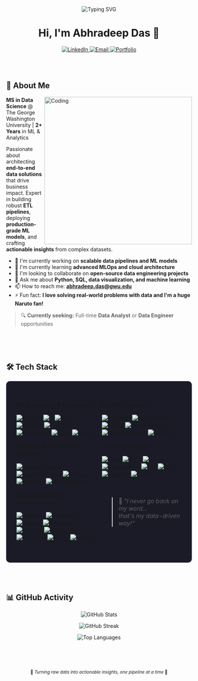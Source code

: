 <div align="center">

<img src="https://readme-typing-svg.herokuapp.com?font=Fira+Code&size=32&duration=2800&pause=2000&color=E67E22&center=true&vCenter=true&width=940&lines=Data+Scientist+%7C+ML+Engineer;Building+Scalable+Data+Solutions;Transforming+Data+into+Insights;Open+to+Full-Time+Opportunities!" alt="Typing SVG" />

# Hi, I'm Abhradeep Das 👋

<p>
  <a href="https://www.linkedin.com/in/abhradeep_d" target="_blank">
    <img src="https://img.shields.io/badge/LinkedIn-1B3B6F?style=for-the-badge&logo=linkedin&logoColor=white" alt="LinkedIn">
  </a>
  <a href="mailto:abhradeep.das@gwu.edu" target="_blank">
    <img src="https://img.shields.io/badge/Email-E67E22?style=for-the-badge&logo=gmail&logoColor=white" alt="Email">
  </a>
  <a href="https://abhradeepd.github.io" target="_blank">
    <img src="https://img.shields.io/badge/Portfolio-9D7CD8?style=for-the-badge&logo=google-chrome&logoColor=white" alt="Portfolio">
  </a>
</p>

</div>

<br>
<br>

<h2>🎯 About Me</h2>

<img align="right" alt="Coding" width="400" src="https://user-images.githubusercontent.com/74038190/229223263-cf2e4b07-2615-4f87-9c38-e37600f8381a.gif">

**MS in Data Science** @ The George Washington University | **2+ Years** in ML & Analytics

Passionate about architecting **end-to-end data solutions** that drive business impact. Expert in building robust **ETL pipelines**, deploying **production-grade ML models**, and crafting **actionable insights** from complex datasets.

- 🔭 I'm currently working on **scalable data pipelines and ML models**
- 🌱 I'm currently learning **advanced MLOps and cloud architecture**
- 👯 I'm looking to collaborate on **open-source data engineering projects**
- 💬 Ask me about **Python, SQL, data visualization, and machine learning**
- 📫 How to reach me: **abhradeep.das@gwu.edu**
- ⚡ Fun fact: **I love solving real-world problems with data and I'm a huge Naruto fan!**

> 🔍 **Currently seeking:** Full-time **Data Analyst** or **Data Engineer** opportunities

<br>
<br>
<br>

<h2>🛠️ Tech Stack</h2>

<div style="background-color: #1a1b27; border-radius: 10px; padding: 20px;">

<table>
<tr>
<td width="50%" valign="top" style="border: none;">

**Programming & Databases**

<p>
<img src="https://img.shields.io/badge/Python-1B3B6F?style=for-the-badge&logo=python&logoColor=white" alt="Python">
<img src="https://img.shields.io/badge/R-E67E22?style=for-the-badge&logo=r&logoColor=white" alt="R">
<img src="https://img.shields.io/badge/SQL-9D7CD8?style=for-the-badge&logo=postgresql&logoColor=white" alt="SQL">
<img src="https://img.shields.io/badge/MySQL-1B3B6F?style=for-the-badge&logo=mysql&logoColor=white" alt="MySQL">
<img src="https://img.shields.io/badge/PostgreSQL-E67E22?style=for-the-badge&logo=postgresql&logoColor=white" alt="PostgreSQL">
<img src="https://img.shields.io/badge/MongoDB-9D7CD8?style=for-the-badge&logo=mongodb&logoColor=white" alt="MongoDB">
<img src="https://img.shields.io/badge/Java-1B3B6F?style=for-the-badge&logo=openjdk&logoColor=white" alt="Java">
<img src="https://img.shields.io/badge/Bash-E67E22?style=for-the-badge&logo=gnubash&logoColor=white" alt="Bash">
</p>

**Big Data & Distributed Systems**

<p>
<img src="https://img.shields.io/badge/Apache_Spark-9D7CD8?style=for-the-badge&logo=apachespark&logoColor=white" alt="Apache Spark">
<img src="https://img.shields.io/badge/Apache_Kafka-1B3B6F?style=for-the-badge&logo=apachekafka&logoColor=white" alt="Apache Kafka">
<img src="https://img.shields.io/badge/Airflow-E67E22?style=for-the-badge&logo=apacheairflow&logoColor=white" alt="Airflow">
<img src="https://img.shields.io/badge/Hadoop-9D7CD8?style=for-the-badge&logo=apachehadoop&logoColor=white" alt="Hadoop">
<img src="https://img.shields.io/badge/ElasticSearch-1B3B6F?style=for-the-badge&logo=elasticsearch&logoColor=white" alt="ElasticSearch">
</p>

**Data Analytics & Visualization**

<p>
<img src="https://img.shields.io/badge/Tableau-E67E22?style=for-the-badge&logo=tableau&logoColor=white" alt="Tableau">
<img src="https://img.shields.io/badge/Power_BI-9D7CD8?style=for-the-badge&logo=powerbi&logoColor=white" alt="Power BI">
<img src="https://img.shields.io/badge/Looker-1B3B6F?style=for-the-badge&logo=looker&logoColor=white" alt="Looker">
<img src="https://img.shields.io/badge/Pandas-E67E22?style=for-the-badge&logo=pandas&logoColor=white" alt="Pandas">
<img src="https://img.shields.io/badge/NumPy-9D7CD8?style=for-the-badge&logo=numpy&logoColor=white" alt="NumPy">
<img src="https://img.shields.io/badge/Matplotlib-1B3B6F?style=for-the-badge&logo=python&logoColor=white" alt="Matplotlib">
<img src="https://img.shields.io/badge/Seaborn-E67E22?style=for-the-badge&logo=python&logoColor=white" alt="Seaborn">
<img src="https://img.shields.io/badge/Plotly-9D7CD8?style=for-the-badge&logo=plotly&logoColor=white" alt="Plotly">
<img src="https://img.shields.io/badge/spaCy-1B3B6F?style=for-the-badge&logo=spacy&logoColor=white" alt="spaCy">
</p>

</td>
<td width="50%" valign="top" style="border: none;">

**ML/DL Libraries**

<p>
<img src="https://img.shields.io/badge/PyTorch-E67E22?style=for-the-badge&logo=pytorch&logoColor=white" alt="PyTorch">
<img src="https://img.shields.io/badge/TensorFlow-9D7CD8?style=for-the-badge&logo=tensorflow&logoColor=white" alt="TensorFlow">
<img src="https://img.shields.io/badge/Keras-1B3B6F?style=for-the-badge&logo=keras&logoColor=white" alt="Keras">
<img src="https://img.shields.io/badge/Scikit--Learn-E67E22?style=for-the-badge&logo=scikitlearn&logoColor=white" alt="Scikit-Learn">
<img src="https://img.shields.io/badge/Hugging_Face-9D7CD8?style=for-the-badge&logo=huggingface&logoColor=white" alt="Hugging Face">
<img src="https://img.shields.io/badge/ONNX-1B3B6F?style=for-the-badge&logo=onnx&logoColor=white" alt="ONNX">
</p>

**Cloud & DevOps**

<p>
<img src="https://img.shields.io/badge/AWS-E67E22?style=for-the-badge&logo=amazonwebservices&logoColor=white" alt="AWS">
<img src="https://img.shields.io/badge/GCP-9D7CD8?style=for-the-badge&logo=googlecloud&logoColor=white" alt="GCP">
<img src="https://img.shields.io/badge/Docker-1B3B6F?style=for-the-badge&logo=docker&logoColor=white" alt="Docker">
<img src="https://img.shields.io/badge/Kubernetes-E67E22?style=for-the-badge&logo=kubernetes&logoColor=white" alt="Kubernetes">
<img src="https://img.shields.io/badge/dbt-9D7CD8?style=for-the-badge&logo=dbt&logoColor=white" alt="dbt">
<img src="https://img.shields.io/badge/Git-1B3B6F?style=for-the-badge&logo=git&logoColor=white" alt="Git">
<img src="https://img.shields.io/badge/Jenkins-E67E22?style=for-the-badge&logo=jenkins&logoColor=white" alt="Jenkins">
<img src="https://img.shields.io/badge/CI/CD-9D7CD8?style=for-the-badge&logo=githubactions&logoColor=white" alt="CI/CD">
</p>

<br>

> 💪 *"I never go back on my word...  
> that's my data-driven way!"*

</td>
</tr>
</table>

</div>

<br>
<br>
<br>

<h2>📊 GitHub Activity</h2>

<div align="center">

![GitHub Stats](https://github-readme-stats.vercel.app/api?username=abhradeepd&show_icons=true&theme=radical&hide_border=true&bg_color=0d1117&title_color=E67E22&icon_color=E67E22&text_color=C9D1D9&border_radius=8&ring_color=9D7CD8)

![GitHub Streak](https://github-readme-streak-stats.herokuapp.com/?user=abhradeepd&theme=radical&hide_border=true&background=0d1117&ring=E67E22&fire=E67E22&currStreakLabel=1B3B6F&sideNums=9D7CD8&sideLabels=9D7CD8&dates=C9D1D9&border_radius=8)

![Top Languages](https://github-readme-stats.vercel.app/api/top-langs/?username=abhradeepd&layout=compact&theme=radical&hide_border=true&bg_color=0d1117&title_color=E67E22&text_color=C9D1D9&border_radius=8)

</div>

<br>
<br>
<br>

<div align="center">

<sub>🍥 *Turning raw data into actionable insights, one pipeline at a time* 🍥</sub>

</div>
